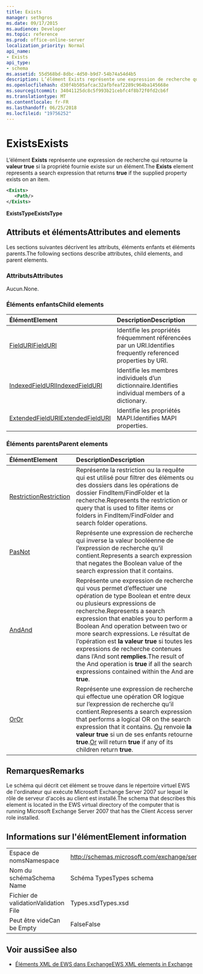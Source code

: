 ```yaml
---
title: Exists
manager: sethgros
ms.date: 09/17/2015
ms.audience: Developer
ms.topic: reference
ms.prod: office-online-server
localization_priority: Normal
api_name:
- Exists
api_type:
- schema
ms.assetid: 55d568bd-8dbc-4d50-b9d7-54b74a54d4b5
description: L’élément Exists représente une expression de recherche qui renvoie true si la propriété fournie existe sur un élément.
ms.openlocfilehash: d30f4b505afcac32afbfeaf2289c964ba145668e
ms.sourcegitcommit: 34041125dc8c5f993b21cebfc4f8b72f0fd2cb6f
ms.translationtype: MT
ms.contentlocale: fr-FR
ms.lasthandoff: 06/25/2018
ms.locfileid: "19756252"
---
```

# <a name="exists"></a><span data-ttu-id="68896-103">Exists</span><span class="sxs-lookup"><span data-stu-id="68896-103">Exists</span></span>

<span data-ttu-id="68896-104">L’élément **Exists** représente une expression de recherche qui retourne la **valeur true** si la propriété fournie existe sur un élément.</span><span class="sxs-lookup"><span data-stu-id="68896-104">The **Exists** element represents a search expression that returns **true** if the supplied property exists on an item.</span></span> 
  
```xml
<Exists>
   <Path/>
</Exists>
```

 <span data-ttu-id="68896-105">**ExistsType**</span><span class="sxs-lookup"><span data-stu-id="68896-105">**ExistsType**</span></span>
## <a name="attributes-and-elements"></a><span data-ttu-id="68896-106">Attributs et éléments</span><span class="sxs-lookup"><span data-stu-id="68896-106">Attributes and elements</span></span>

<span data-ttu-id="68896-107">Les sections suivantes décrivent les attributs, éléments enfants et éléments parents.</span><span class="sxs-lookup"><span data-stu-id="68896-107">The following sections describe attributes, child elements, and parent elements.</span></span>
  
### <a name="attributes"></a><span data-ttu-id="68896-108">Attributs</span><span class="sxs-lookup"><span data-stu-id="68896-108">Attributes</span></span>

<span data-ttu-id="68896-109">Aucun.</span><span class="sxs-lookup"><span data-stu-id="68896-109">None.</span></span>
  
### <a name="child-elements"></a><span data-ttu-id="68896-110">Éléments enfants</span><span class="sxs-lookup"><span data-stu-id="68896-110">Child elements</span></span>

|<span data-ttu-id="68896-111">**Élément**</span><span class="sxs-lookup"><span data-stu-id="68896-111">**Element**</span></span>|<span data-ttu-id="68896-112">**Description**</span><span class="sxs-lookup"><span data-stu-id="68896-112">**Description**</span></span>|
|:-----|:-----|
|[<span data-ttu-id="68896-113">FieldURI</span><span class="sxs-lookup"><span data-stu-id="68896-113">FieldURI</span></span>](fielduri.md) <br/> |<span data-ttu-id="68896-114">Identifie les propriétés fréquemment référencées par un URI.</span><span class="sxs-lookup"><span data-stu-id="68896-114">Identifies frequently referenced properties by URI.</span></span>  <br/> |
|[<span data-ttu-id="68896-115">IndexedFieldURI</span><span class="sxs-lookup"><span data-stu-id="68896-115">IndexedFieldURI</span></span>](indexedfielduri.md) <br/> |<span data-ttu-id="68896-116">Identifie les membres individuels d’un dictionnaire.</span><span class="sxs-lookup"><span data-stu-id="68896-116">Identifies individual members of a dictionary.</span></span>  <br/> |
|[<span data-ttu-id="68896-117">ExtendedFieldURI</span><span class="sxs-lookup"><span data-stu-id="68896-117">ExtendedFieldURI</span></span>](extendedfielduri.md) <br/> |<span data-ttu-id="68896-118">Identifie les propriétés MAPI.</span><span class="sxs-lookup"><span data-stu-id="68896-118">Identifies MAPI properties.</span></span>  <br/> |
   
### <a name="parent-elements"></a><span data-ttu-id="68896-119">Éléments parents</span><span class="sxs-lookup"><span data-stu-id="68896-119">Parent elements</span></span>

|<span data-ttu-id="68896-120">**Élément**</span><span class="sxs-lookup"><span data-stu-id="68896-120">**Element**</span></span>|<span data-ttu-id="68896-121">**Description**</span><span class="sxs-lookup"><span data-stu-id="68896-121">**Description**</span></span>|
|:-----|:-----|
|[<span data-ttu-id="68896-122">Restriction</span><span class="sxs-lookup"><span data-stu-id="68896-122">Restriction</span></span>](restriction.md) <br/> |<span data-ttu-id="68896-123">Représente la restriction ou la requête qui est utilisé pour filtrer des éléments ou des dossiers dans les opérations de dossier FindItem/FindFolder et la recherche.</span><span class="sxs-lookup"><span data-stu-id="68896-123">Represents the restriction or query that is used to filter items or folders in FindItem/FindFolder and search folder operations.</span></span>  <br/> |
|[<span data-ttu-id="68896-124">Pas</span><span class="sxs-lookup"><span data-stu-id="68896-124">Not</span></span>](not.md) <br/> |<span data-ttu-id="68896-125">Représente une expression de recherche qui inverse la valeur booléenne de l’expression de recherche qu’il contient.</span><span class="sxs-lookup"><span data-stu-id="68896-125">Represents a search expression that negates the Boolean value of the search expression that it contains.</span></span>  <br/> |
|[<span data-ttu-id="68896-126">And</span><span class="sxs-lookup"><span data-stu-id="68896-126">And</span></span>](and.md) <br/> |<span data-ttu-id="68896-127">Représente une expression de recherche qui vous permet d’effectuer une opération de type Boolean et entre deux ou plusieurs expressions de recherche.</span><span class="sxs-lookup"><span data-stu-id="68896-127">Represents a search expression that enables you to perform a Boolean And operation between two or more search expressions.</span></span> <span data-ttu-id="68896-128">Le résultat de l’opération est **la valeur true** si toutes les expressions de recherche contenues dans l’And sont **remplies**.</span><span class="sxs-lookup"><span data-stu-id="68896-128">The result of the And operation is **true** if all the search expressions contained within the And are **true**.</span></span>  <br/> |
|[<span data-ttu-id="68896-129">Or</span><span class="sxs-lookup"><span data-stu-id="68896-129">Or</span></span>](or.md) <br/> |<span data-ttu-id="68896-130">Représente une expression de recherche qui effectue une opération OR logique sur l’expression de recherche qu’il contient.</span><span class="sxs-lookup"><span data-stu-id="68896-130">Represents a search expression that performs a logical OR on the search expression that it contains.</span></span> <span data-ttu-id="68896-131">[Ou](or.md) renvoie **la valeur true** si un de ses enfants retourne **true**.</span><span class="sxs-lookup"><span data-stu-id="68896-131">[Or](or.md) will return **true** if any of its children return **true**.</span></span>  <br/> |
   
## <a name="remarks"></a><span data-ttu-id="68896-132">Remarques</span><span class="sxs-lookup"><span data-stu-id="68896-132">Remarks</span></span>

<span data-ttu-id="68896-133">Le schéma qui décrit cet élément se trouve dans le répertoire virtuel EWS de l'ordinateur qui exécute Microsoft Exchange Server 2007 sur lequel le rôle de serveur d'accès au client est installé.</span><span class="sxs-lookup"><span data-stu-id="68896-133">The schema that describes this element is located in the EWS virtual directory of the computer that is running Microsoft Exchange Server 2007 that has the Client Access server role installed.</span></span>
  
## <a name="element-information"></a><span data-ttu-id="68896-134">Informations sur l'élément</span><span class="sxs-lookup"><span data-stu-id="68896-134">Element information</span></span>

|||
|:-----|:-----|
|<span data-ttu-id="68896-135">Espace de noms</span><span class="sxs-lookup"><span data-stu-id="68896-135">Namespace</span></span>  <br/> |http://schemas.microsoft.com/exchange/services/2006/types  <br/> |
|<span data-ttu-id="68896-136">Nom du schéma</span><span class="sxs-lookup"><span data-stu-id="68896-136">Schema Name</span></span>  <br/> |<span data-ttu-id="68896-137">Schéma Types</span><span class="sxs-lookup"><span data-stu-id="68896-137">Types schema</span></span>  <br/> |
|<span data-ttu-id="68896-138">Fichier de validation</span><span class="sxs-lookup"><span data-stu-id="68896-138">Validation File</span></span>  <br/> |<span data-ttu-id="68896-139">Types.xsd</span><span class="sxs-lookup"><span data-stu-id="68896-139">Types.xsd</span></span>  <br/> |
|<span data-ttu-id="68896-140">Peut être vide</span><span class="sxs-lookup"><span data-stu-id="68896-140">Can be Empty</span></span>  <br/> |<span data-ttu-id="68896-141">False</span><span class="sxs-lookup"><span data-stu-id="68896-141">False</span></span>  <br/> |
   
## <a name="see-also"></a><span data-ttu-id="68896-142">Voir aussi</span><span class="sxs-lookup"><span data-stu-id="68896-142">See also</span></span>



- [<span data-ttu-id="68896-143">Éléments XML de EWS dans Exchange</span><span class="sxs-lookup"><span data-stu-id="68896-143">EWS XML elements in Exchange</span></span>](ews-xml-elements-in-exchange.md)


